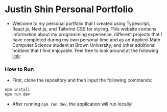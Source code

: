 # Justin Shin Personal Portfolio 

- Welcome to my personal portfolio that I created using Typescript, React.js, Next.js, and Tailwind CSS for styling. This website contains information about my programming experience, different
projects that I have completed during my own personal time and as an Applied-Math Computer Science student at Brown University, and other additional hobbies that I find enjoyable. Feel free to 
look around at the following [link](https://personal-website-justinshin6.vercel.app/): 

### How to Run 
- First, clone the repository and then input the following commands:
```bash
npm install
npm run dev
```
- After running `npm run dev`, the application will run locally! 
